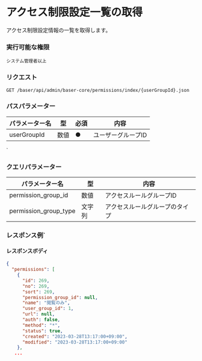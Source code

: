 # アクセス制限設定一覧の取得

アクセス制限設定情報の一覧を取得します。

### 実行可能な権限
```
システム管理者以上
```
 
### リクエスト
```
GET /baser/api/admin/baser-core/permissions/index/{userGroupId}.json
``` 

### パスパラメーター

| パラメーター名   | 型   | 必須  | 内容         |
|-----------|-----|-----|------------|
| userGroupId        | 数値  | ●   | ユーザーグループID |
`
### クエリパラメーター

| パラメーター名           | 型 | 内容              |
|-------------------| --- |-----------------|
| permission_group_id            | 数値 | アクセスルールグループID   |
| permission_group_type             | 文字列 | アクセスルールグループのタイプ |

### レスポンス例`
#### レスポンスボディ
```json
{
  "permissions": [
    {
      "id": 269,
      "no": 269,
      "sort": 269,
      "permission_group_id": null,
      "name": "閲覧のみ",
      "user_group_id": 1,
      "url": null,
      "auth": false,
      "method": "*",
      "status": true,
      "created": "2023-03-28T13:17:00+09:00",
      "modified": "2023-03-28T13:17:00+09:00"
    },
   ...
```
